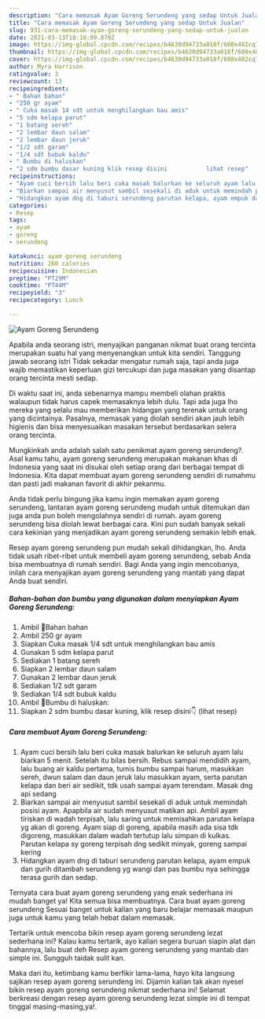 ```yaml
---
description: "Cara memasak Ayam Goreng Serundeng yang sedap Untuk Jualan"
title: "Cara memasak Ayam Goreng Serundeng yang sedap Untuk Jualan"
slug: 931-cara-memasak-ayam-goreng-serundeng-yang-sedap-untuk-jualan
date: 2021-03-13T18:10:09.870Z
image: https://img-global.cpcdn.com/recipes/b4630d94733a018f/680x482cq70/ayam-goreng-serundeng-foto-resep-utama.jpg
thumbnail: https://img-global.cpcdn.com/recipes/b4630d94733a018f/680x482cq70/ayam-goreng-serundeng-foto-resep-utama.jpg
cover: https://img-global.cpcdn.com/recipes/b4630d94733a018f/680x482cq70/ayam-goreng-serundeng-foto-resep-utama.jpg
author: Myra Harrison
ratingvalue: 3
reviewcount: 13
recipeingredient:
- " Bahan bahan"
- "250 gr ayam"
- " Cuka masak 14 sdt untuk menghilangkan bau amis"
- "5 sdm kelapa parut"
- "1 batang sereh"
- "2 lembar daun salam"
- "2 lembar daun jeruk"
- "1/2 sdt garam"
- "1/4 sdt bubuk kaldu"
- " Bumbu di haluskan"
- "2 sdm bumbu dasar kuning klik resep disini           lihat resep"
recipeinstructions:
- "Ayam cuci bersih lalu beri cuka masak balurkan ke seluruh ayam lalu biarkan 5 menit. Setelah itu bilas bersih. Rebus sampai mendidih ayam, lalu buang air kaldu pertama, tumis bumbu sampai harum, masukkan sereh, dwun salam dan daun jeruk lalu masukkan ayam, serta parutan kelapa dan beri air sedikit, tdk usah sampai ayam terendam. Masak dng api sedang"
- "Biarkan sampai air menyusut sambil sesekali di aduk untuk memindah posisi ayam. Apapbila air sudah menyusut matikan api. Ambil ayam tiriskan di wadah terpisah, lalu saring untuk memisahkan parutan kelapa yg akan di goreng. Ayam siap di goreng, apabila masih ada sisa tdk digoreng, masukkan dalam wadah tertutup lalu simpan di kulkas. Parutan kelapa sy goreng terpisah dng sedikit minyak, goreng sampai kering"
- "Hidangkan ayam dng di taburi serundeng parutan kelapa, ayam empuk dan gurih ditambah serundeng yg wangi dan pas bumbu nya sehingga terasa gurih dan sedap."
categories:
- Resep
tags:
- ayam
- goreng
- serundeng

katakunci: ayam goreng serundeng 
nutrition: 260 calories
recipecuisine: Indonesian
preptime: "PT29M"
cooktime: "PT44M"
recipeyield: "3"
recipecategory: Lunch

---
```



![Ayam Goreng Serundeng](https://img-global.cpcdn.com/recipes/b4630d94733a018f/680x482cq70/ayam-goreng-serundeng-foto-resep-utama.jpg)

Apabila anda seorang istri, menyajikan panganan nikmat buat orang tercinta merupakan suatu hal yang menyenangkan untuk kita sendiri. Tanggung jawab seorang istri Tidak sekadar mengatur rumah saja, tapi anda juga wajib memastikan keperluan gizi tercukupi dan juga masakan yang disantap orang tercinta mesti sedap.

Di waktu  saat ini, anda sebenarnya mampu membeli olahan praktis walaupun tidak harus capek memasaknya lebih dulu. Tapi ada juga lho mereka yang selalu mau memberikan hidangan yang terenak untuk orang yang dicintainya. Pasalnya, memasak yang diolah sendiri akan jauh lebih higienis dan bisa menyesuaikan masakan tersebut berdasarkan selera orang tercinta. 



Mungkinkah anda adalah salah satu penikmat ayam goreng serundeng?. Asal kamu tahu, ayam goreng serundeng merupakan makanan khas di Indonesia yang saat ini disukai oleh setiap orang dari berbagai tempat di Indonesia. Kita dapat membuat ayam goreng serundeng sendiri di rumahmu dan pasti jadi makanan favorit di akhir pekanmu.

Anda tidak perlu bingung jika kamu ingin memakan ayam goreng serundeng, lantaran ayam goreng serundeng mudah untuk ditemukan dan juga anda pun boleh mengolahnya sendiri di rumah. ayam goreng serundeng bisa diolah lewat berbagai cara. Kini pun sudah banyak sekali cara kekinian yang menjadikan ayam goreng serundeng semakin lebih enak.

Resep ayam goreng serundeng pun mudah sekali dihidangkan, lho. Anda tidak usah ribet-ribet untuk membeli ayam goreng serundeng, sebab Anda bisa membuatnya di rumah sendiri. Bagi Anda yang ingin mencobanya, inilah cara menyajikan ayam goreng serundeng yang mantab yang dapat Anda buat sendiri.

<!--inarticleads1-->

##### Bahan-bahan dan bumbu yang digunakan dalam menyiapkan Ayam Goreng Serundeng:

1. Ambil  💞Bahan bahan
1. Ambil 250 gr ayam
1. Siapkan  Cuka masak 1/4 sdt untuk menghilangkan bau amis
1. Gunakan 5 sdm kelapa parut
1. Sediakan 1 batang sereh
1. Siapkan 2 lembar daun salam
1. Gunakan 2 lembar daun jeruk
1. Sediakan 1/2 sdt garam
1. Sediakan 1/4 sdt bubuk kaldu
1. Ambil  💞Bumbu di haluskan:
1. Siapkan 2 sdm bumbu dasar kuning, klik resep disini👇           (lihat resep)




<!--inarticleads2-->

##### Cara membuat Ayam Goreng Serundeng:

1. Ayam cuci bersih lalu beri cuka masak balurkan ke seluruh ayam lalu biarkan 5 menit. Setelah itu bilas bersih. Rebus sampai mendidih ayam, lalu buang air kaldu pertama, tumis bumbu sampai harum, masukkan sereh, dwun salam dan daun jeruk lalu masukkan ayam, serta parutan kelapa dan beri air sedikit, tdk usah sampai ayam terendam. Masak dng api sedang
1. Biarkan sampai air menyusut sambil sesekali di aduk untuk memindah posisi ayam. Apapbila air sudah menyusut matikan api. Ambil ayam tiriskan di wadah terpisah, lalu saring untuk memisahkan parutan kelapa yg akan di goreng. Ayam siap di goreng, apabila masih ada sisa tdk digoreng, masukkan dalam wadah tertutup lalu simpan di kulkas. Parutan kelapa sy goreng terpisah dng sedikit minyak, goreng sampai kering
1. Hidangkan ayam dng di taburi serundeng parutan kelapa, ayam empuk dan gurih ditambah serundeng yg wangi dan pas bumbu nya sehingga terasa gurih dan sedap.




Ternyata cara buat ayam goreng serundeng yang enak sederhana ini mudah banget ya! Kita semua bisa membuatnya. Cara buat ayam goreng serundeng Sesuai banget untuk kalian yang baru belajar memasak maupun juga untuk kamu yang telah hebat dalam memasak.

Tertarik untuk mencoba bikin resep ayam goreng serundeng lezat sederhana ini? Kalau kamu tertarik, ayo kalian segera buruan siapin alat dan bahannya, lalu buat deh Resep ayam goreng serundeng yang mantab dan simple ini. Sungguh taidak sulit kan. 

Maka dari itu, ketimbang kamu berfikir lama-lama, hayo kita langsung sajikan resep ayam goreng serundeng ini. Dijamin kalian tak akan nyesel bikin resep ayam goreng serundeng nikmat sederhana ini! Selamat berkreasi dengan resep ayam goreng serundeng lezat simple ini di tempat tinggal masing-masing,ya!.

